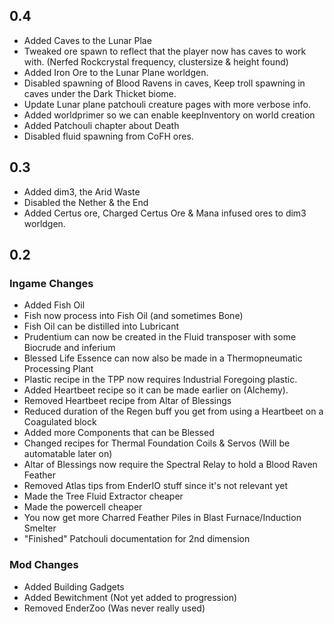 ## 0.4
- Added Caves to the Lunar Plae
- Tweaked ore spawn to reflect that the player now has caves to work with. (Nerfed Rockcrystal frequency, clustersize & height found)
- Added Iron Ore to the Lunar Plane worldgen.
- Disabled spawning of Blood Ravens in caves, Keep troll spawning in caves under the Dark Thicket biome.
- Update Lunar plane patchouli creature pages with more verbose info.
- Added worldprimer so we can enable keepInventory on world creation
- Added Patchouli chapter about Death
- Disabled fluid spawning from CoFH ores.

## 0.3
- Added dim3, the Arid Waste
- Disabled the Nether & the End
- Added Certus ore, Charged Certus Ore & Mana infused ores to dim3 worldgen.


## 0.2
### Ingame Changes
- Added Fish Oil
- Fish now process into Fish Oil (and sometimes Bone)
- Fish Oil can be distilled into Lubricant
- Prudentium can now be created in the Fluid transposer with some Biocrude and inferium
- Blessed Life Essence can now also be made in a Thermopneumatic Processing Plant
- Plastic recipe in the TPP now requires Industrial Foregoing plastic.
- Added Heartbeet recipe so it can be made earlier on (Alchemy).
- Removed Heartbeet recipe from Altar of Blessings
- Reduced duration of the Regen buff you get from using a Heartbeet on a Coagulated block
- Added more Components that can be Blessed
- Changed recipes for Thermal Foundation Coils & Servos (Will be automatable later on)
- Altar of Blessings now require the Spectral Relay to hold a Blood Raven Feather
- Removed Atlas tips from EnderIO stuff since it's not relevant yet
- Made the Tree Fluid Extractor cheaper
- Made the powercell cheaper
- You now get more Charred Feather Piles in Blast Furnace/Induction Smelter
- "Finished" Patchouli documentation for 2nd dimension

### Mod Changes
- Added Building Gadgets
- Added Bewitchment (Not yet added to progression)
- Removed EnderZoo (Was never really used)